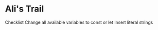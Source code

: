 <h1>Ali's Trail</h1>

Checklist
Change all available variables to const or let
Insert literal strings

